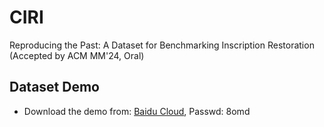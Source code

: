 # CIRI
Reproducing the Past: A Dataset for Benchmarking Inscription Restoration (Accepted by ACM MM'24, Oral)


## Dataset Demo

- Download the demo from: [Baidu Cloud](https://pan.baidu.com/s/1RQgDnzjZdqrCfw-CQmviww), Passwd: 8omd
